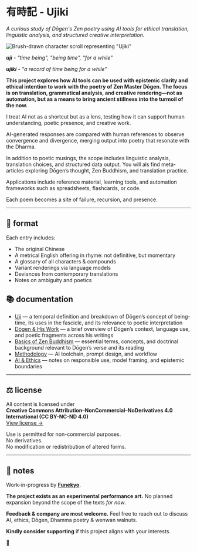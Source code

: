 # 有時記 - Ujiki
*A curious study of Dōgen's Zen poetry using AI tools for ethical translation, linguistic analysis, and structured creative interpretation.*

![Brush-drawn character scroll representing "Ujiki"](https://github.com/user-attachments/assets/84065bb8-5d25-4fa8-8033-2e3c6a4ae5a2)

***uji*** - *"time being", "being time", "for a while"*

***ujiki*** - *"a record of time being for a while"*

**This project explores how AI tools can be used with epistemic clarity and ethical intention to work with the poetry of Zen Master Dōgen. The focus is on translation, grammatical analysis, and creative rendering—not as automation, but as a means to bring ancient stillness into the turmoil of the now.**

I treat AI not as a shortcut but as a lens, testing how it can support human understanding, poetic presence, and creative work.

AI-generated responses are compared with human references to observe convergence and divergence, merging output into poetry that resonate with the Dharma.

In addition to poetic musings, the scope includes linguistic analysis, translation choices, and structured data output. You will als find meta-articles exploring Dōgen’s thought, Zen Buddhism, and translation practice.

Applications include reference material, learning tools, and automation frameworks such as spreadsheets, flashcards, or code.

Each poem becomes a site of failure, recursion, and presence.  

---

## 📄 format

Each entry includes:

- The original Chinese
- A metrical English offering in rhyme: not definitive, but momentary
- A glossary of all characters & compounds
- Variant renderings via language models
- Deviances from contemporary translations
- Notes on ambiguity and poetics

## 📚 documentation

- [Uji](link) — a temporal definition and breakdown of Dōgen’s concept of being-time, its uses in the fascicle, and its relevance to poetic interpretation 
- [Dōgen & His Work](link) — a brief overview of Dōgen’s context, language use, and poetic fragments across his writings  
- [Basics of Zen Buddhism](link) — essential terms, concepts, and doctrinal background relevant to Dōgen’s verse and its reading  
- [Methodology](link) — AI toolchain, prompt design, and workflow  
- [AI & Ethics](link) — notes on responsible use, model framing, and epistemic boundaries


---

## ⚖️ license

All content is licensed under  
**Creative Commons Attribution–NonCommercial–NoDerivatives 4.0 International (CC BY-NC-ND 4.0)**  
[View license →](https://creativecommons.org/licenses/by-nc-nd/4.0/)

Use is permitted for non-commercial purposes.  
No derivatives.  
No modification or redistribution of altered forms.

---

## 📝 notes

Work-in-progress by **[Funekyo](link)**.

**The project exists as an experimental performance art.** No planned expansion beyond the scope of the texts *for now*.  

**Feedback & company are most welcome.** Feel free to reach out to discuss AI, ethics, Dōgen, Dhamma poetry & wenwan walnuts.

**Kindly consider supporting** if this project aligns with your interests.

🌸
